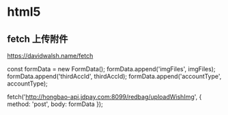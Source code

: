 # html5

## fetch 上传附件
https://davidwalsh.name/fetch

const formData = new FormData();
formData.append('imgFiles', imgFiles);
formData.append('thirdAccId', thirdAccId);
formData.append('accountType', accountType);

fetch('http://hongbao-api.jdpay.com:8099/redbag/uploadWishImg', {
  method: 'post',
  body: formData
});
